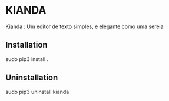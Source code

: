 # KIANDA
Kianda  :  Um editor de texto simples, e elegante como uma sereia

## Installation
sudo pip3 install .

## Uninstallation
sudo pip3 uninstall kianda
